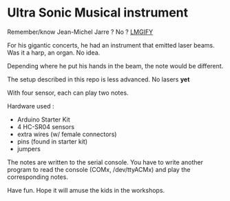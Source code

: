 # Ultra Sonic Musical instrument

Remember/know Jean-Michel Jarre ? No ? [LMGIFY]

For his gigantic concerts, he had an instrument that emitted laser beams. Was it a harp, an organ. No idea.

Depending where he put his hands in the beam, the note would be different.

The setup described in this repo is less advanced.
No lasers **yet**

With four sensor, each can play two notes.

Hardware used :
 - Arduino Starter Kit
 - 4 HC-SR04 sensors
 - extra wires (w/ female connectors)
 - pins (found in starter kit)
 - jumpers


The notes are written to the serial console.
You have to write another program to read the console (COMx, /dev/ttyACMx) and play the corresponding notes.

Have fun. Hope it will amuse the kids in the workshops.

[LMGIFY]:http://lmgtfy.com/?q=jean-michel+jarre+youtube

